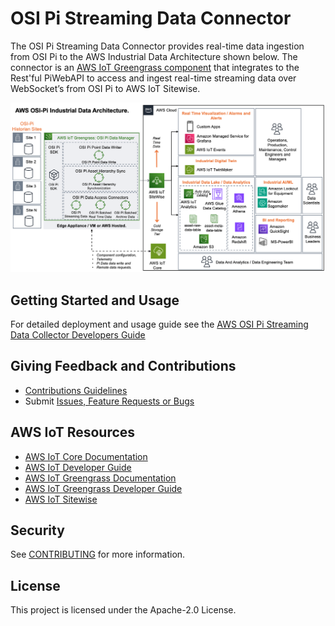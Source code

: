 # OSI Pi Streaming Data Connector

The OSI Pi Streaming Data Connector provides real-time data ingestion from OSI Pi to the AWS Industrial Data Architecture shown below. The connector is an [AWS IoT Greengrass component](https://docs.aws.amazon.com/iot/latest/developerguide/what-is-aws-iot.html) that integrates to the Rest'ful PiWebAPI to access and ingest real-time streaming data over WebSocket’s from OSI Pi to AWS IoT Sitewise.

![AWS OSI Pi Data Architecture](images/aws-osi-pi-data-architecture.png)

## Getting Started and Usage

For detailed deployment and usage guide see the [AWS OSI Pi Streaming Data Collector Developers Guide](aws-osi-pi-streaming-connector-developers-guide.pdf)

## Giving Feedback and Contributions

*   [Contributions Guidelines](CONTRIBUTING.md)
*   Submit [Issues, Feature Requests or Bugs](https://github.com/awslabs/osi-pi-streaming-data-connector/issues)

## AWS IoT Resources

*   [AWS IoT Core Documentation](https://docs.aws.amazon.com/iot/)
*   [AWS IoT Developer Guide](https://docs.aws.amazon.com/iot/latest/developerguide/what-is-aws-iot.html)
*   [AWS IoT Greengrass Documentation](https://docs.aws.amazon.com/greengrass/)
*   [AWS IoT Greengrass Developer Guide](https://docs.aws.amazon.com/greengrass/v2/developerguide/what-is-iot-greengrass.html)
*   [AWS IoT Sitewise](https://aws.amazon.com/iot-sitewise/)

## Security

See [CONTRIBUTING](CONTRIBUTING.md#security-issue-notifications) for more information.

## License

This project is licensed under the Apache-2.0 License.
